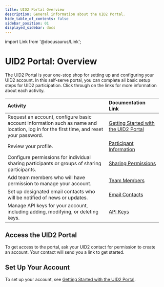 ```yaml
---
title: UID2 Portal Overview
description: General information about the UID2 Portal.
hide_table_of_contents: false
sidebar_position: 01
displayed_sidebar: docs
---
```


import Link from '@docusaurus/Link';

# UID2 Portal: Overview

<!-- It includes the following:

- [Access the UID2 Portal](#access-the-uid2-portal)
- [Set Up Your Account](#set-up-your-account)
-->

The UID2 Portal is your one-stop shop for setting up and configuring your UID2 account. In this self-serve portal, you can complete all basic setup steps for UID2 participation. Click through on the links for more information about each activity.

| Activity | Documentation Link |
| :--- | :--- | 
| Request an account, configure basic account information such as name and location, log in for the first time, and reset your password. | [Getting Started with the UID2 Portal](portal-getting-started.md) |
| Review your profile. | [Participant Information](participant-info.md) |
| Configure permissions for individual sharing participants or groups of sharing participants. | [Sharing Permissions](sharing-permissions.md) |
| Add team members who will have permission to manage your account. | [Team Members](team-members.md) |
| Set up designated email contacts who will be notified of news or updates. | [Email Contacts](email-contacts.md) |
| Manage API keys for your account, including adding, modifying, or deleting keys. | [API Keys](api-keys.md) |

## Access the UID2 Portal

To get access to the portal, ask your UID2 contact for permission to create an account. Your contact will send you a link to get started.

## Set Up Your Account

To set up your account, see [Getting Started with the UID2 Portal](portal-getting-started.md).
